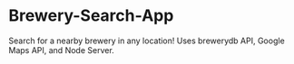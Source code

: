 # Brewery-Search-App
Search for a nearby brewery in any location! Uses brewerydb API, Google Maps API, and Node Server.
